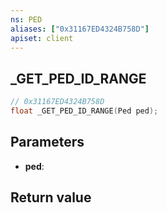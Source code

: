 ```yaml
---
ns: PED
aliases: ["0x31167ED4324B758D"]
apiset: client
---
```

## _GET_PED_ID_RANGE

```c
// 0x31167ED4324B758D
float _GET_PED_ID_RANGE(Ped ped);
```


## Parameters
* **ped**:

## Return value